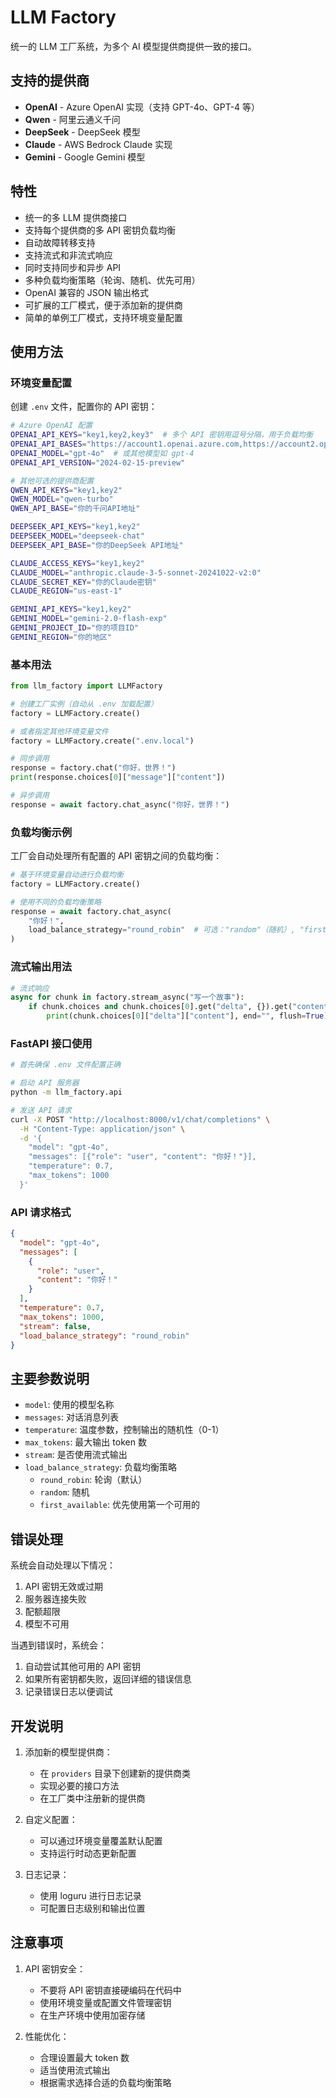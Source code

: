 # LLM Factory

统一的 LLM 工厂系统，为多个 AI 模型提供商提供一致的接口。

## 支持的提供商

- **OpenAI** - Azure OpenAI 实现（支持 GPT-4o、GPT-4 等）
- **Qwen** - 阿里云通义千问
- **DeepSeek** - DeepSeek 模型
- **Claude** - AWS Bedrock Claude 实现
- **Gemini** - Google Gemini 模型

## 特性

- 统一的多 LLM 提供商接口
- 支持每个提供商的多 API 密钥负载均衡
- 自动故障转移支持
- 支持流式和非流式响应
- 同时支持同步和异步 API
- 多种负载均衡策略（轮询、随机、优先可用）
- OpenAI 兼容的 JSON 输出格式
- 可扩展的工厂模式，便于添加新的提供商
- 简单的单例工厂模式，支持环境变量配置

## 使用方法

### 环境变量配置

创建 `.env` 文件，配置你的 API 密钥：

```bash
# Azure OpenAI 配置
OPENAI_API_KEYS="key1,key2,key3"  # 多个 API 密钥用逗号分隔，用于负载均衡
OPENAI_API_BASES="https://account1.openai.azure.com,https://account2.openai.azure.com,https://account3.openai.azure.com"
OPENAI_MODEL="gpt-4o"  # 或其他模型如 gpt-4
OPENAI_API_VERSION="2024-02-15-preview"

# 其他可选的提供商配置
QWEN_API_KEYS="key1,key2"
QWEN_MODEL="qwen-turbo"
QWEN_API_BASE="你的千问API地址"

DEEPSEEK_API_KEYS="key1,key2"
DEEPSEEK_MODEL="deepseek-chat"
DEEPSEEK_API_BASE="你的DeepSeek API地址"

CLAUDE_ACCESS_KEYS="key1,key2"
CLAUDE_MODEL="anthropic.claude-3-5-sonnet-20241022-v2:0"
CLAUDE_SECRET_KEY="你的Claude密钥"
CLAUDE_REGION="us-east-1"

GEMINI_API_KEYS="key1,key2"
GEMINI_MODEL="gemini-2.0-flash-exp"
GEMINI_PROJECT_ID="你的项目ID"
GEMINI_REGION="你的地区"
```

### 基本用法

```python
from llm_factory import LLMFactory

# 创建工厂实例（自动从 .env 加载配置）
factory = LLMFactory.create()

# 或者指定其他环境变量文件
factory = LLMFactory.create(".env.local")

# 同步调用
response = factory.chat("你好，世界！")
print(response.choices[0]["message"]["content"])

# 异步调用
response = await factory.chat_async("你好，世界！")
```

### 负载均衡示例

工厂会自动处理所有配置的 API 密钥之间的负载均衡：

```python
# 基于环境变量自动进行负载均衡
factory = LLMFactory.create()

# 使用不同的负载均衡策略
response = await factory.chat_async(
    "你好！",
    load_balance_strategy="round_robin"  # 可选："random"（随机）, "first_available"（优先可用）
)
```

### 流式输出用法

```python
# 流式响应
async for chunk in factory.stream_async("写一个故事"):
    if chunk.choices and chunk.choices[0].get("delta", {}).get("content"):
        print(chunk.choices[0]["delta"]["content"], end="", flush=True)
```

### FastAPI 接口使用

```bash
# 首先确保 .env 文件配置正确

# 启动 API 服务器
python -m llm_factory.api

# 发送 API 请求
curl -X POST "http://localhost:8000/v1/chat/completions" \
  -H "Content-Type: application/json" \
  -d '{
    "model": "gpt-4o",
    "messages": [{"role": "user", "content": "你好！"}],
    "temperature": 0.7,
    "max_tokens": 1000
  }'
```

### API 请求格式

```json
{
  "model": "gpt-4o",
  "messages": [
    {
      "role": "user",
      "content": "你好！"
    }
  ],
  "temperature": 0.7,
  "max_tokens": 1000,
  "stream": false,
  "load_balance_strategy": "round_robin"
}
```

## 主要参数说明

- `model`: 使用的模型名称
- `messages`: 对话消息列表
- `temperature`: 温度参数，控制输出的随机性（0-1）
- `max_tokens`: 最大输出 token 数
- `stream`: 是否使用流式输出
- `load_balance_strategy`: 负载均衡策略
  - `round_robin`: 轮询（默认）
  - `random`: 随机
  - `first_available`: 优先使用第一个可用的

## 错误处理

系统会自动处理以下情况：
1. API 密钥无效或过期
2. 服务器连接失败
3. 配额超限
4. 模型不可用

当遇到错误时，系统会：
1. 自动尝试其他可用的 API 密钥
2. 如果所有密钥都失败，返回详细的错误信息
3. 记录错误日志以便调试

## 开发说明

1. 添加新的模型提供商：
   - 在 `providers` 目录下创建新的提供商类
   - 实现必要的接口方法
   - 在工厂类中注册新的提供商

2. 自定义配置：
   - 可以通过环境变量覆盖默认配置
   - 支持运行时动态更新配置

3. 日志记录：
   - 使用 loguru 进行日志记录
   - 可配置日志级别和输出位置

## 注意事项

1. API 密钥安全：
   - 不要将 API 密钥直接硬编码在代码中
   - 使用环境变量或配置文件管理密钥
   - 在生产环境中使用加密存储

2. 性能优化：
   - 合理设置最大 token 数
   - 适当使用流式输出
   - 根据需求选择合适的负载均衡策略 